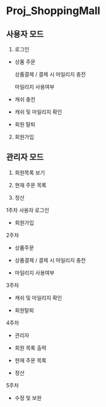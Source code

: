 Proj_ShoppingMall
=================

사용자 모드
-----------
1. 로그인

  * 상품 주문

    상품결제 / 결제 시 마일리지 충전

    마일리지 사용여부

  * 캐쉬 충전

  * 캐쉬 및 마일리지 확인

  * 회원 탈퇴

2. 회원가입

관리자 모드
-----------
1. 회원목록 보기

2. 현재 주문 목록

3. 정산

1주차 사용자 로그인

* 회원가입

2주차

* 상품주문

* 상품결제 / 결제 시 마일리지 충전

* 마일리지 사용여부

3주차

* 캐쉬 및 마일리지 확인

* 회원탈퇴

4주차

* 관리자

 * 회원 목록 출력

 * 현재 주문 목록

 * 정산

5주차

* 수정 및 보완
